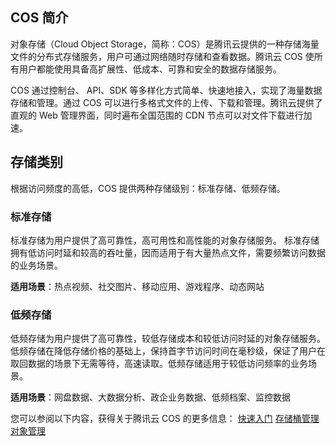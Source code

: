 ## COS 简介

对象存储（Cloud Object Storage，简称：COS）是腾讯云提供的一种存储海量文件的分布式存储服务，用户可通过网络随时存储和查看数据。腾讯云 COS 使所有用户都能使用具备高扩展性、低成本、可靠和安全的数据存储服务。

COS 通过控制台、 API、SDK 等多样化方式简单、快速地接入，实现了海量数据存储和管理。通过 COS 可以进行多格式文件的上传、下载和管理。腾讯云提供了直观的 Web 管理界面，同时遍布全国范围的 CDN 节点可以对文件下载进行加速。
## 存储类别
根据访问频度的高低，COS 提供两种存储级别：标准存储、低频存储。

### 标准存储
标准存储为用户提供了高可靠性，高可用性和高性能的对象存储服务。
标准存储拥有低访问时延和较高的吞吐量，因而适用于有大量热点文件，需要频繁访问数据的业务场景。

**适用场景**：热点视频、社交图片、移动应用、游戏程序、动态网站
### 低频存储

低频存储为用户提供了高可靠性，较低存储成本和较低访问时延的对象存储服务。
低频存储在降低存储价格的基础上，保持首字节访问时间在毫秒级，保证了用户在取回数据的场景下无需等待，高速读取。低频存储适用于较低访问频率的业务场景。

**适用场景**：网盘数据、大数据分析、政企业务数据、低频档案、监控数据

您可以参阅以下内容，获得关于腾讯云 COS 的更多信息：
[快速入门](/doc/product/436/6225)
[存储桶管理](/doc/product/436/6244)
[对象管理](/doc/product/436/6254)
